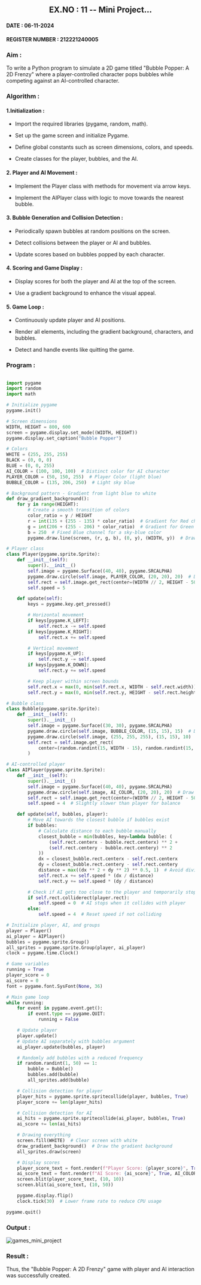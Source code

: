 ## <p align="center"> EX.NO : 11 -- Mini Project... </p>

#### DATE : 06-11-2024                                                                         
#### REGISTER NUMBER : 212221240005

### Aim : 

To write a Python program to simulate a 2D game titled "Bubble Popper: A 2D Frenzy" where a player-controlled character pops bubbles while competing against an AI-controlled character.

### Algorithm :

#### 1.Initialization :
*   Import the required libraries (pygame, random, math).
  
*   Set up the game screen and initialize Pygame.
  
*   Define global constants such as screen dimensions, colors, and speeds.
  
*   Create classes for the player, bubbles, and the AI.

#### 2. Player and AI Movement :

*   Implement the Player class with methods for movement via arrow keys.
  
*   Implement the AIPlayer class with logic to move towards the nearest bubble.

#### 3. Bubble Generation and Collision Detection :

*   Periodically spawn bubbles at random positions on the screen.
  
*   Detect collisions between the player or AI and bubbles.
  
*   Update scores based on bubbles popped by each character.

#### 4. Scoring and Game Display :

*   Display scores for both the player and AI at the top of the screen.
  
*   Use a gradient background to enhance the visual appeal.

#### 5. Game Loop :

*   Continuously update player and AI positions.
  
*   Render all elements, including the gradient background, characters, and bubbles.
  
*   Detect and handle events like quitting the game.

### Program :

```python

import pygame
import random
import math

# Initialize pygame
pygame.init()

# Screen dimensions
WIDTH, HEIGHT = 800, 600
screen = pygame.display.set_mode((WIDTH, HEIGHT))
pygame.display.set_caption("Bubble Popper")

# Colors
WHITE = (255, 255, 255)
BLACK = (0, 0, 0)
BLUE = (0, 0, 255)
AI_COLOR = (100, 100, 100)  # Distinct color for AI character
PLAYER_COLOR = (50, 150, 255)  # Player Color (light blue)
BUBBLE_COLOR = (135, 206, 250)  # Light sky blue

# Background pattern - Gradient from light blue to white
def draw_gradient_background():
    for y in range(HEIGHT):
        # Create a smooth transition of colors
        color_ratio = y / HEIGHT
        r = int(135 + (255 - 135) * color_ratio)  # Gradient for Red channel
        g = int(206 + (255 - 206) * color_ratio)  # Gradient for Green channel
        b = 250  # Fixed Blue channel for a sky-blue color
        pygame.draw.line(screen, (r, g, b), (0, y), (WIDTH, y))  # Draw a line from left to right

# Player class
class Player(pygame.sprite.Sprite):
    def __init__(self):
        super().__init__()
        self.image = pygame.Surface((40, 40), pygame.SRCALPHA)
        pygame.draw.circle(self.image, PLAYER_COLOR, (20, 20), 20)  # Draw a circle for the player
        self.rect = self.image.get_rect(center=(WIDTH // 2, HEIGHT - 50))
        self.speed = 5

    def update(self):
        keys = pygame.key.get_pressed()

        # Horizontal movement
        if keys[pygame.K_LEFT]:
            self.rect.x -= self.speed
        if keys[pygame.K_RIGHT]:
            self.rect.x += self.speed

        # Vertical movement
        if keys[pygame.K_UP]:
            self.rect.y -= self.speed
        if keys[pygame.K_DOWN]:
            self.rect.y += self.speed

        # Keep player within screen bounds
        self.rect.x = max(0, min(self.rect.x, WIDTH - self.rect.width))
        self.rect.y = max(0, min(self.rect.y, HEIGHT - self.rect.height))  # Prevent going off-screen vertically

# Bubble class
class Bubble(pygame.sprite.Sprite):
    def __init__(self):
        super().__init__()
        self.image = pygame.Surface((30, 30), pygame.SRCALPHA)
        pygame.draw.circle(self.image, BUBBLE_COLOR, (15, 15), 15)  # Draw a bubble
        pygame.draw.circle(self.image, (255, 255, 255), (15, 15), 10)  # Add a glossy effect in the middle
        self.rect = self.image.get_rect(
            center=(random.randint(15, WIDTH - 15), random.randint(15, HEIGHT - 15))
        )

# AI-controlled player
class AIPlayer(pygame.sprite.Sprite):
    def __init__(self):
        super().__init__()
        self.image = pygame.Surface((40, 40), pygame.SRCALPHA)
        pygame.draw.circle(self.image, AI_COLOR, (20, 20), 20)  # Draw a circle for AI player
        self.rect = self.image.get_rect(center=(WIDTH // 2, HEIGHT - 50))
        self.speed = 4  # Slightly slower than player for balance

    def update(self, bubbles, player):
        # Move AI towards the closest bubble if bubbles exist
        if bubbles:
            # Calculate distance to each bubble manually
            closest_bubble = min(bubbles, key=lambda bubble: (
                (self.rect.centerx - bubble.rect.centerx) ** 2 + 
                (self.rect.centery - bubble.rect.centery) ** 2
            ))
            dx = closest_bubble.rect.centerx - self.rect.centerx
            dy = closest_bubble.rect.centery - self.rect.centery
            distance = max((dx ** 2 + dy ** 2) ** 0.5, 1)  # Avoid division by zero
            self.rect.x += self.speed * (dx / distance)
            self.rect.y += self.speed * (dy / distance)

        # Check if AI gets too close to the player and temporarily stop or change direction
        if self.rect.colliderect(player.rect):
            self.speed = 0  # AI stops when it collides with player
        else:
            self.speed = 4  # Reset speed if not colliding

# Initialize player, AI, and groups
player = Player()
ai_player = AIPlayer()
bubbles = pygame.sprite.Group()
all_sprites = pygame.sprite.Group(player, ai_player)
clock = pygame.time.Clock()

# Game variables
running = True
player_score = 0
ai_score = 0
font = pygame.font.SysFont(None, 36)

# Main game loop
while running:
    for event in pygame.event.get():
        if event.type == pygame.QUIT:
            running = False

    # Update player
    player.update()
    # Update AI separately with bubbles argument
    ai_player.update(bubbles, player)

    # Randomly add bubbles with a reduced frequency
    if random.randint(1, 50) == 1:
        bubble = Bubble()
        bubbles.add(bubble)
        all_sprites.add(bubble)

    # Collision detection for player
    player_hits = pygame.sprite.spritecollide(player, bubbles, True)
    player_score += len(player_hits)

    # Collision detection for AI
    ai_hits = pygame.sprite.spritecollide(ai_player, bubbles, True)
    ai_score += len(ai_hits)

    # Drawing everything
    screen.fill(WHITE)  # Clear screen with white
    draw_gradient_background()  # Draw the gradient background
    all_sprites.draw(screen)

    # Display scores
    player_score_text = font.render(f"Player Score: {player_score}", True, BLACK)
    ai_score_text = font.render(f"AI Score: {ai_score}", True, AI_COLOR)
    screen.blit(player_score_text, (10, 10))
    screen.blit(ai_score_text, (10, 50))

    pygame.display.flip()
    clock.tick(30)  # Lower frame rate to reduce CPU usage

pygame.quit()

```

### Output :

![games_mini_project](https://github.com/user-attachments/assets/9bf1cb65-f62d-4248-819c-a0cf11796542)

### Result :

Thus, the "Bubble Popper: A 2D Frenzy" game with player and AI interaction was successfully created.

                                                                                                              
